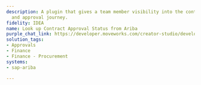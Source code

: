 ```yaml
---
description: A plugin that gives a team member visibility into the contract status
  and approval journey.
fidelity: IDEA
name: Look up Contract Approval Status from Ariba
purple_chat_link: https://developer.moveworks.com/creator-studio/developer-tools/purple-chat?purple_chat_v1=%7B%22settings%22%3A%7B%22colorStyle%22%3A%22LIGHT%22%2C%22startTime%22%3A%2211%3A43+AM%22%2C%22defaultPerson%22%3A%22GWEN%22%2C%22editable%22%3Atrue%2C%22botName%22%3A%22%22%2C%22botImageUrl%22%3A%22%22%7D%2C%22messages%22%3A%5B%7B%22from%22%3A%22USER%22%2C%22text%22%3A%22%3Cp%3EWhat%27s+the+status+of+Contract+ID+456123+in+SAP+Ariba%3F%3Cbr%3E%3C%2Fp%3E%22%7D%2C%7B%22from%22%3A%22ANNOTATION%22%2C%22text%22%3A%22%3Cp%3ESearches+SAP+Ariba+for+contract+details+using+Contract+ID+456123%3Cbr%3E%3C%2Fp%3E%22%7D%2C%7B%22from%22%3A%22BOT%22%2C%22text%22%3A%22%3Cp%3EHere%27s+the+current+status+of+Contract+ID+456123%3A%3Cbr%3E%3C%2Fp%3E%22%2C%22cards%22%3A%5B%7B%22title%22%3A%22%3Cp%3ECurrent+Status%3A+Under+Review%3Cbr%3E%3C%2Fp%3E%22%2C%22text%22%3A%22%3Cp%3E%3Cb%3EApproved+By%3A%3C%2Fb%3E+1%29+John+Doe+%28Procurement+Manager%29%2C+2%29+Jane+Smith+%28Finance+Director%29%3Cbr%3E%3Cb%3ENext+Steps%3A%3C%2Fb%3E+Review+by+Legal+Team+expected+by+09%2F30.%3Cbr%3E%3C%2Fp%3E%22%2C%22buttons%22%3A%5B%7B%22style%22%3A%22PRIMARY%22%2C%22text%22%3A%22View+Full+Approval+Journey%22%7D%2C%7B%22text%22%3A%22Send+Reminder+to+Legal+Team%22%7D%2C%7B%22text%22%3A%22Cancel%22%7D%5D%7D%5D%7D%5D%7D
solution_tags:
- Approvals
- Finance
- Finance - Procurement
systems:
- sap-ariba

---
```


